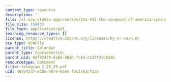 ```yaml
---
content_type: resource
description: ''
file: /ol-ocw-studio-app/courses/21a-441-the-conquest-of-america-spring-2004/469542d7e185687968ecf6c1763cf52d_telegram_2_25_25.pdf
file_size: 159433
file_type: application/pdf
learning_resource_types: []
license: https://creativecommons.org/licenses/by-nc-sa/4.0/
ocw_type: OCWFile
parent_title: Calendar
parent_type: CourseSection
parent_uid: 0df92479-6a60-982b-fc64-c537f93c85db
resourcetype: Document
title: telegram_2_25_25.pdf
uid: 469542d7-e185-6879-68ec-f6c1763cf52d
---
```

